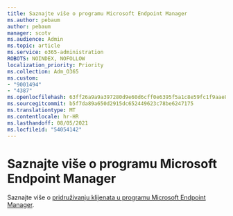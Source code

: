 ```yaml
---
title: Saznajte više o programu Microsoft Endpoint Manager
ms.author: pebaum
author: pebaum
manager: scotv
ms.audience: Admin
ms.topic: article
ms.service: o365-administration
ROBOTS: NOINDEX, NOFOLLOW
localization_priority: Priority
ms.collection: Adm_O365
ms.custom:
- "9001494"
- "4387"
ms.openlocfilehash: 63ff26a9a9a397280d9e60d6cff0e6395f5a1c8e59fc1f9aae80925f4e2fdbe4
ms.sourcegitcommit: b5f7da89a650d2915dc652449623c78be6247175
ms.translationtype: MT
ms.contentlocale: hr-HR
ms.lasthandoff: 08/05/2021
ms.locfileid: "54054142"
---
```

# <a name="learn-more-about-microsoft-endpoint-manager"></a>Saznajte više o programu Microsoft Endpoint Manager

Saznajte više o [pridruživanju klijenata u programu Microsoft Endpoint Manager](https://docs.microsoft.com/configmgr/tenant-attach/).
